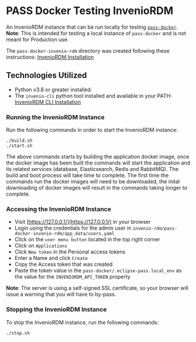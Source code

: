 # PASS Docker Testing InvenioRDM

An InvenioRDM instance that can be run locally for testing [`pass-docker`](./README.md). **Note**: This is intended for testing a local instance of `pass-docker` and is not meant for Production use.

The `pass-docker-invenio-rdm` directory was created following these instructions: [InvenioRDM Installation](https://inveniordm.docs.cern.ch/install/)


## Technologies Utilized
* Python v3.8 or greater installed.
* The `invenio-cli` python tool installed and available in your PATH: [InvenioRDM CLI Installation](https://inveniordm.docs.cern.ch/install/cli/) 


### Running the InvenioRDM Instance 

Run the following commands in order to start the InvenioRDM instance:

```console
./build.sh
./start.sh
```

The above commands starts by building the application docker image, once the docker image has been built the commands will start the application and its related services (database, Elasticsearch, Redis and RabbitMQ). The build and boot process will take time to complete. The first time the commands run the docker images will need to be downloaded, the inital downloading of docker images will result in the commands taking longer to complete.


### Accessing the InvenioRDM Instance 

* Visit [https://127.0.0.1/](https://127.0.0.1/) in your browser
* Login using the credentials for the admin user in `invenio-rdm/pass-docker-invenio-rdm/app_data/users.yaml`
* Click on the `user menu button` located in the top right corner 
* Click on `Applications`
* Click `New token` in the Personal access tokens
* Enter a Name and click `Create`
* Copy the Access token that was created
* Paste the token value in the `pass-docker/.eclipse-pass.local_env` as the value for the `INVENIORDM_API_TOKEN` property

**Note**: The server is using a self-signed SSL certificate, so your browser
will issue a warning that you will have to by-pass.


### Stopping the InvenioRDM Instance

To stop the InvenioRDM instance, run the following commands:

```console
./stop.sh
```
